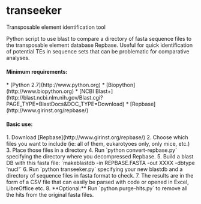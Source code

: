 transeeker
==========

Transposable element identification tool

Python script to use blast to compare a directory of fasta sequence files to the transposable element database Repbase.
Useful for quick identification of potential TEs in sequence sets that can be problematic for comparative analyses. 

<h4>Minimum requirements:</h4>
* [Python 2.7](http://www.python.org)
* [Biopython](http://www.biopython.org)
* [NCBI Blast+](http://blast.ncbi.nlm.nih.gov/Blast.cgi?PAGE_TYPE=BlastDocs&DOC_TYPE=Download)
* [Repbase](http://www.girinst.org/repbase/)

<h4>Basic use:</h4>
1. Download [Repbase](http://www.girinst.org/repbase/)
2. Choose which files you want to include (ie: all of them, eukarotyoes only, only mice, etc.)
3. Place those files in a directory
4. Run `python convert-repbase.py` specifying the directory where you decompressed Repbase.
5. Build a blast DB with this fasta file: `makeblastdb -in REPBASE.FASTA -out XXXX -dbtype 'nucl'`
6. Run `python transeeker.py` specifying your new blastdb and a directory of sequence files in fasta format to check.
  7. The results are in the form of a CSV file that can easily be parsed with code or opened in Excel, LibreOffice etc.
8. **Optional:** Run `python purge-hits.py` to remove all the hits from the original fasta files. 
